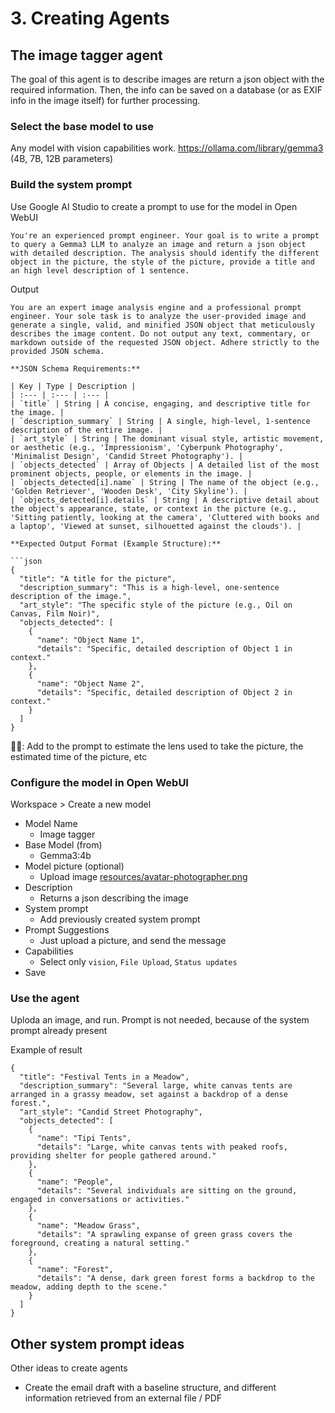 # 3. Creating Agents


## The image tagger agent

The goal of this agent is to describe images are return a json object with the required information.
Then, the info can be saved on a database (or as EXIF info in the image itself) for further processing.



### Select the base model to use
Any model with vision capabilities work.
https://ollama.com/library/gemma3 (4B, 7B, 12B parameters)



### Build the system prompt
Use Google AI Studio to create a prompt to use for the model in Open WebUI
```
You're an experienced prompt engineer. Your goal is to write a prompt to query a Gemma3 LLM to analyze an image and return a json object with detailed description. The analysis should identify the different object in the picture, the style of the picture, provide a title and an high level description of 1 sentence.
```


Output
```
You are an expert image analysis engine and a professional prompt engineer. Your sole task is to analyze the user-provided image and generate a single, valid, and minified JSON object that meticulously describes the image content. Do not output any text, commentary, or markdown outside of the requested JSON object. Adhere strictly to the provided JSON schema.

**JSON Schema Requirements:**

| Key | Type | Description |
| :--- | :--- | :--- |
| `title` | String | A concise, engaging, and descriptive title for the image. |
| `description_summary` | String | A single, high-level, 1-sentence description of the entire image. |
| `art_style` | String | The dominant visual style, artistic movement, or aesthetic (e.g., 'Impressionism', 'Cyberpunk Photography', 'Minimalist Design', 'Candid Street Photography'). |
| `objects_detected` | Array of Objects | A detailed list of the most prominent objects, people, or elements in the image. |
| `objects_detected[i].name` | String | The name of the object (e.g., 'Golden Retriever', 'Wooden Desk', 'City Skyline'). |
| `objects_detected[i].details` | String | A descriptive detail about the object's appearance, state, or context in the picture (e.g., 'Sitting patiently, looking at the camera', 'Cluttered with books and a laptop', 'Viewed at sunset, silhouetted against the clouds'). |

**Expected Output Format (Example Structure):**

```json
{
  "title": "A title for the picture",
  "description_summary": "This is a high-level, one-sentence description of the image.",
  "art_style": "The specific style of the picture (e.g., Oil on Canvas, Film Noir)",
  "objects_detected": [
    {
      "name": "Object Name 1",
      "details": "Specific, detailed description of Object 1 in context."
    },
    {
      "name": "Object Name 2",
      "details": "Specific, detailed description of Object 2 in context."
    }
  ]
}
```

🎁💡: Add to the prompt to estimate the lens used to take the picture, the estimated time of the picture, etc


### Configure the model in Open WebUI

Workspace > Create a new model
- Model Name
  - Image tagger
- Base Model (from)
  - Gemma3:4b
- Model picture (optional)
  - Upload image [resources/avatar-photographer.png](resources/avatar-photographer.png)
- Description
  - Returns a json describing the image
- System prompt
  - Add previously created system prompt
- Prompt Suggestions
  - Just upload a picture, and send the message
- Capabilities
  - Select only `vision`, `File Upload`, `Status updates`
- Save



### Use the agent
Uploda an image, and run.
Prompt is not needed, because of the system prompt already present

Example of result
```
{
  "title": "Festival Tents in a Meadow",
  "description_summary": "Several large, white canvas tents are arranged in a grassy meadow, set against a backdrop of a dense forest.",
  "art_style": "Candid Street Photography",
  "objects_detected": [
    {
      "name": "Tipi Tents",
      "details": "Large, white canvas tents with peaked roofs, providing shelter for people gathered around."
    },
    {
      "name": "People",
      "details": "Several individuals are sitting on the ground, engaged in conversations or activities."
    },
    {
      "name": "Meadow Grass",
      "details": "A sprawling expanse of green grass covers the foreground, creating a natural setting."
    },
    {
      "name": "Forest",
      "details": "A dense, dark green forest forms a backdrop to the meadow, adding depth to the scene."
    }
  ]
}
```




## Other system prompt ideas

Other ideas to create agents
- Create the email draft with a baseline structure, and different information retrieved from an external file / PDF

